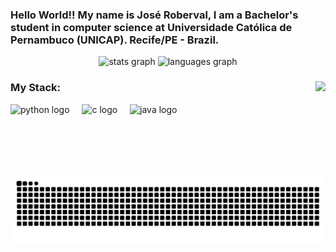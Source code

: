 <h3 align="left">Hello World!! My name is José Roberval, I am a Bachelor's student in computer science at Universidade Católica de Pernambuco (UNICAP).
  Recife/PE - Brazil.</h3>

<div align="center">
  <img src="https://github-readme-stats.vercel.app/api?username=robervalgneto&hide_title=false&hide_rank=false&show_icons=true&include_all_commits=true&count_private=true&disable_animations=false&theme=dracula&locale=en&hide_border=false" height="150" alt="stats graph"  />
  <img src="https://github-readme-stats.vercel.app/api/top-langs?username=robervalgneto&locale=en&hide_title=false&layout=compact&card_width=320&langs_count=5&theme=dracula&hide_border=false" height="150" alt="languages graph"  />
</div>

###

<img align="right" height="150" src="https://instagram.frec10-1.fna.fbcdn.net/v/t51.2885-19/443845538_1205936067080039_6516292524401105563_n.jpg?stp=dst-jpg_s150x150&_nc_ht=instagram.frec10-1.fna.fbcdn.net&_nc_cat=111&_nc_ohc=LwS5FlKC5mEQ7kNvgGSp4iT&edm=AEhyXUkBAAAA&ccb=7-5&oh=00_AYBv-Q1lech6VAHvDizahfezQkGCeOXJzfD0EP78Em_WeQ&oe=66C43D38&_nc_sid=8f1549"  />

###
<h3 align="left">My Stack: </h3>

<div align="left">
  <img src="https://cdn.jsdelivr.net/gh/devicons/devicon/icons/python/python-original.svg" height="30" alt="python logo"  />
  <img width="12" />
  <img src="https://cdn.jsdelivr.net/gh/devicons/devicon/icons/c/c-original.svg" height="30" alt="c logo"  />
  <img width="12" />
  <img src="https://cdn.jsdelivr.net/gh/devicons/devicon/icons/java/java-original.svg" height="30" alt="java logo"  />
</div>


<picture align="center">
  <source media="(prefers-color-scheme: dark)" srcset="https://raw.githubusercontent.com/robervalgneto/robervalgneto/output/github-contribution-grid-snake-dark.svg">
  <source media="(prefers-color-scheme: light)" srcset="https://raw.githubusercontent.com/robervalgneto/robervalgneto/output/github-contribution-grid-snake-dark.svg">
  <img align="center" alt="github contribution grid snake animation" src="https://raw.githubusercontent.com/robervalgneto/robervalgneto/output/github-contribution-grid-snake.svg">
</picture>
